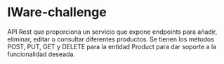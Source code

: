 # IWare-challenge
API Rest que proporciona un servicio que expone endpoints para añadir, eliminar, editar o consultar diferentes productos.
Se tienen los métodos POST, PUT, GET y DELETE para la entidad Product para dar soporte a la funcionalidad deseada.
